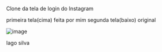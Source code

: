 Clone da tela de login do Instagram

primeira tela(cima) feita por mim
segunda tela(baixo) original

![image](https://user-images.githubusercontent.com/110433346/201555586-d91c05d2-37f0-4e78-b659-06c29ae18218.png)

Iago silva

